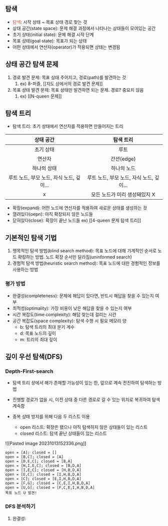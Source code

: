 ## 탐색
- <font color="#c0504d">탐색</font>: 시작 상태 ~ 목표 상태 경로 찾는 것
- 상태 공간(state space): 문제 해결 과정에서 나타나는 상태들이 모여있는 공간
- 초기 상태(initial state): 문제 해결 시작 단계
- 목표 상태(goal state): 목표가 되는 상태
- 어떤 상태에서 연산자(operator)가 적용되면 상태는 변경됨

## 상태 공간 탐색 문제
1. 경로 발견 문제: 목표 상태 주어지고, 경로(path)를 발견하는 것
	1. ex) 8-퍼즐, [[지도 상에서의 경로 발견 문제]]
2. 목표 상태 발견 문제: 목표 상태만 발견하면 되는 문제. 경로? 중요치 않음
	1. ex) [[N-queen 문제]]

## 탐색 트리
-  탐색 트리: 초기 상태에서 연산자를 적용하면 만들어지는 트리

|                상태 공간                 |                탐색 트리                 |
|:----------------------------------------:|:----------------------------------------:|
|                초기 상태                 |                   루트                   |
|                  연산자                  |                간선(edge)                |
|               하나의 상태                |               하나의 노드                |
| 루트 노드, 부모 노드, 자식 노드, 깊이... | 루트 노드, 부모 노드, 자식 노드, 깊이... |
|                    x                     |      모든 노드가 미리 생성돼있지 X       |

- 확장(expand): 어떤 노드에 연산자를 적용하여 새로운 상태를 생성하는 것
- 열려있다(oepn): 아직 확장되지 않은 노드들
- 닫혀있다(close): 확장이 끝난 노드들
ex) [[4-queen 문제 탐색 트리]]

## 기본적인 탐색 기법
1. 맹목적인 탐색 방법(blind search method): 목표 노드에 대해 기계적인 순서로 노드 확장하는 방법. 노드 확장 순서만 달라짐(uninformed search)
2. 경험적 탐색 방법(heuristic search method): 목표 노드에 대한 경험적인 정보를 사용하는 방법
### 평가 방법
- 완결성(completeness): 문제에 해답이 있다면, 반드시 해답을 찾을 수 있는지 여부
- 최적성(optimality): 가장 비용이 낮은 해답을 찾을 수 있는지 여부
- 시간 복잡도(time complexity): 해답 찾는데 걸리는 시간
- 공간 복잡도(space complexity): 탐색 수행 시 필요 메모리 양
	- b: 탐색 트리의 최대 분기 계수
	- d: 목표 노드의 깊이
	- m: 트리의 최대 깊이

## 깊이 우선 탐색(DFS)
### Depth-First-search
- 탐색 트리 상에서 해가 존재할 가능성이 있는 한, 앞으로 계속 전진하여 탐색하는 방법
- 진행할 경로가 없을 시, 이전 상태 중 다른 경로로 갈 수 있는 위치로 복귀하여 탐색 계속함

- 중복 상태 방지를 위해 다음 두 리스트 이용
	- open 리스트: 확장은 됐으나 아직 탐색하지 않은 상태들이 있는 리스트
	- closed 리스트: 탐색 끝난 상태들이 있는 리스트

![[Pasted image 20231013152336.png]]
```
open = [A]; closed = []
open = [B,C]; closed = [A]
open = [D,E,C]; closed = [B,A]
open = [H,I,E,C]; closed = [B,D,A]
open = [I,E,C]; closed = [H,B,D,A]
open = [E,C]; closed = [I,H,B,D,A]
open = [C]; closed = [E,I,H,B,D,A]
open = [F,G]; closed = [C,E,I,H,B,D,A]
open = [U,G]; closed = [F,C,E,I,H,B,D,A]
목표 노드 U 발견!
```

### DFS 분석하기
1. 완결성: 